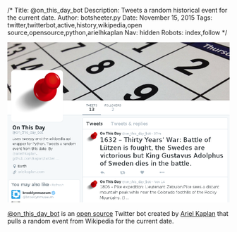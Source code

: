 /*
Title: @on_this_day_bot
Description: Tweets a random historical event for the current date.
Author: botsheeter.py
Date: November 15, 2015
Tags: twitter,twitterbot,active,history,wikipedia,open source,opensource,python,arielhkaplan
Nav: hidden
Robots: index,follow
*/

[![](/content/bots/twitterbots/images/on_this_day_bot.png)](https://twitter.com/on_this_day_bot)

[@on_this_day_bot](https://twitter.com/on_this_day_bot) is an [open source](https://github.com/kapari/twitterbot) Twitter bot created by [Ariel Kaplan](https://twitter.com/arielhkaplan) that pulls a random event from Wikipedia for the current date.

